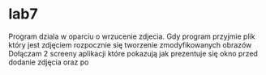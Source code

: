 # lab7
Program dziala w oparciu o wrzucenie zdjecia. Gdy program przyjmie plik który jest zdjęciem rozpocznie się tworzenie zmodyfikowanych obrazów
Dołączam 2 screeny aplikacji które pokazują jak prezentuje się okno przed dodanie zdjęcia oraz po
